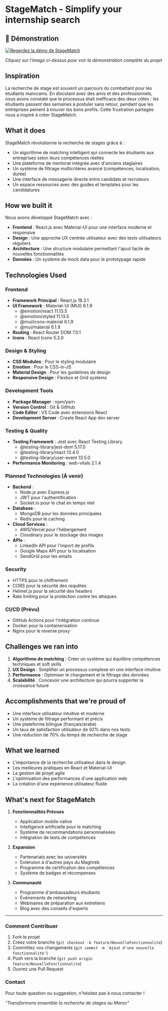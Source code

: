 # StageMatch - Simplify your internship search

## 🎥 Démonstration
[![Regardez la démo de StageMatch](https://img.youtube.com/vi/eXYWbHQKj3o/0.jpg)](https://youtu.be/eXYWbHQKj3o)

*Cliquez sur l'image ci-dessus pour voir la démonstration complète du projet*

## Inspiration
La recherche de stage est souvent un parcours du combattant pour les étudiants marocains. En discutant avec des amis et des professionnels, nous avons constaté que le processus était inefficace des deux côtés : les étudiants passent des semaines à postuler sans retour, pendant que les entreprises peinent à trouver les bons profils. Cette frustration partagée nous a inspiré à créer StageMatch.

## What it does
StageMatch révolutionne la recherche de stages grâce à :
- Un algorithme de matching intelligent qui connecte les étudiants aux entreprises selon leurs compétences réelles
- Une plateforme de mentorat intégrée avec d'anciens stagiaires
- Un système de filtrage multicritères avancé (compétences, localisation, durée)
- Une interface de messagerie directe entre candidats et recruteurs
- Un espace ressources avec des guides et templates pour les candidatures

## How we built it
Nous avons développé StageMatch avec :
- **Frontend** : React.js avec Material-UI pour une interface moderne et responsive
- **Design** : Une approche UX centrée utilisateur avec des tests utilisateurs réguliers
- **Architecture** : Une structure modulaire permettant l'ajout facile de nouvelles fonctionnalités
- **Données** : Un système de mock data pour le prototypage rapide

## Technologies Used

### Frontend
- **Framework Principal** : React.js 18.3.1
- **UI Framework** : Material-UI (MUI) 6.1.9
  - @emotion/react 11.13.5
  - @emotion/styled 11.13.5
  - @mui/icons-material 6.1.9
  - @mui/material 6.1.9
- **Routing** : React Router DOM 7.0.1
- **Icons** : React Icons 5.3.0

### Design & Styling
- **CSS Modules** : Pour le styling modulaire
- **Emotion** : Pour le CSS-in-JS
- **Material Design** : Pour les guidelines de design
- **Responsive Design** : Flexbox et Grid systems

### Development Tools
- **Package Manager** : npm/yarn
- **Version Control** : Git & GitHub
- **Code Editor** : VS Code avec extensions React
- **Development Server** : Create React App dev server

### Testing & Quality
- **Testing Framework** : Jest avec React Testing Library
  - @testing-library/jest-dom 5.17.0
  - @testing-library/react 13.4.0
  - @testing-library/user-event 13.5.0
- **Performance Monitoring** : web-vitals 2.1.4

### Planned Technologies (À venir)
- **Backend** :
  - Node.js avec Express.js
  - JWT pour l'authentification
  - Socket.io pour le chat en temps réel
- **Database** :
  - MongoDB pour les données principales
  - Redis pour le caching
- **Cloud Services** :
  - AWS/Vercel pour l'hébergement
  - Cloudinary pour le stockage des images
- **APIs** :
  - LinkedIn API pour l'import de profils
  - Google Maps API pour la localisation
  - SendGrid pour les emails

### Security
- HTTPS pour le chiffrement
- CORS pour la sécurité des requêtes
- Helmet.js pour la sécurité des headers
- Rate limiting pour la protection contre les attaques

### CI/CD (Prévu)
- GitHub Actions pour l'intégration continue
- Docker pour la containerisation
- Nginx pour le reverse proxy

## Challenges we ran into
1. **Algorithme de matching** : Créer un système qui équilibre compétences techniques et soft skills
2. **UX Design** : Simplifier un processus complexe en une interface intuitive
3. **Performance** : Optimiser le chargement et le filtrage des données
4. **Scalabilité** : Concevoir une architecture qui pourra supporter la croissance future

## Accomplishments that we're proud of
- Une interface utilisateur intuitive et moderne
- Un système de filtrage performant et précis
- Une plateforme bilingue (français/arabe)
- Un taux de satisfaction utilisateur de 92% dans nos tests
- Une réduction de 70% du temps de recherche de stage

## What we learned
- L'importance de la recherche utilisateur dans le design
- Les meilleures pratiques en React et Material-UI
- La gestion de projet agile
- L'optimisation des performances d'une application web
- La création d'une expérience utilisateur fluide

## What's next for StageMatch
1. **Fonctionnalités Prévues**
   - Application mobile native
   - Intelligence artificielle pour le matching
   - Système de recommandations personnalisées
   - Intégration de tests de compétences

2. **Expansion**
   - Partenariats avec les universités
   - Extension à d'autres pays du Maghreb
   - Programme de certification des compétences
   - Système de badges et récompenses

3. **Communauté**
   - Programme d'ambassadeurs étudiants
   - Événements de networking
   - Webinaires de préparation aux entretiens
   - Blog avec des conseils d'experts

---

### Comment Contribuer
1. Fork le projet
2. Créez votre branche (`git checkout -b feature/NouvelleFonctionnalite`)
3. Committez vos changements (`git commit -m 'Ajout d'une nouvelle fonctionnalité'`)
4. Push vers la branche (`git push origin feature/NouvelleFonctionnalite`)
5. Ouvrez une Pull Request

### Contact
Pour toute question ou suggestion, n'hésitez pas à nous contacter !

*"Transformons ensemble la recherche de stages au Maroc"*
